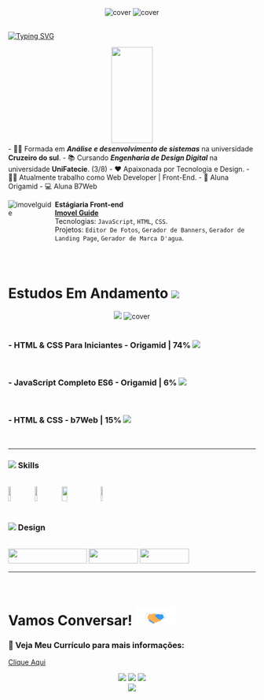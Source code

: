 <div align="center">
<img width="40%" height = "40%" src="https://thumbs.gfycat.com/HastyAntiqueBetafish-max-1mb.gif" alt="cover" />
 <img width="40%" height = "40%" src="https://cdn.dribbble.com/users/320114/screenshots/2575134/code_dribbble.gif" alt="cover" />
</div>
&nbsp;

[![Typing SVG](https://readme-typing-svg.herokuapp.com?font=Fira+Code&pause=1000&color=F7C509&width=475&lines=%F0%9F%91%8B+Bem-Vindo(a)+!+%E2%9A%A1+Eu+Sou+a+Thabata)](https://git.io/typing-svg)
<div align="center">  
  <img width="41%" height="195px" src="https://github-readme-stats.vercel.app/api/top-langs/?username=ThabataAmanda&layout=compact&hide_border=true&title_color=5c1bf5&text_color=02c931&bg_color=0d1117" />
</div>
- 👩‍🎨 Formada em <i><strong>Análise e desenvolvimento de sistemas</strong></i>  na universidade <strong>Cruzeiro do sul</strong>.
- 📚 Cursando <i><strong>Engenharia de Design Digital</i></strong>  na universidade <strong>UniFatecie</strong>. (3/8)
- ❤ Apaixonada por Tecnologia e Design.
- 👩‍💻 Atualmente trabalho como Web Developer | Front-End.
- 🐯 Aluna Origamid
- 💻 Aluna B7Web

[<img align="left" height="95px" width="95px" alt="imovelguide" src="https://media.licdn.com/dms/image/C4E0BAQF70RHiPewrWA/company-logo_200_200/0/1586999889949?e=2147483647&v=beta&t=k_pUZSPAn9Ok3a9jhC7AhwQP-Q1ZsqxkAJ0KFhVJDNQ"/>](https://imovelguide.com.br)
**Estágiaria Front-end** \
[**Imovel Guide**](https://imovelguide.com.br) \
Tecnologias: `JavaScript`, `HTML`, `CSS`.\
Projetos: `Editor De Fotos`, `Gerador de Banners`, `Gerador de Landing Page`, `Gerador de Marca D'agua`.

<br><br>
# Estudos Em Andamento <img src="https://i.gifer.com/origin/e4/e4cd0639b5a5c1e164aeff4370ed2365.gif" width="20">
<div display="flex" align="center">
<img src="https://i.redd.it/2mrf5qgev8p61.gif" width="42%"/>
<img width="45%" src="https://media.tenor.com/FP3KLUuiKOkAAAAC/computer-typing.gif" alt="cover" />
</div>
 <br>
<div display="flex">
<h3>- HTML & CSS Para Iniciantes - Origamid | 74% <img src="https://www.epidomastegasis.gr/gov/Content/images/loaders/loader4.gif" width="18"></h3>
 <br>
<h3>- JavaScript Completo ES6 - Origamid | 6% <img src="https://www.epidomastegasis.gr/gov/Content/images/loaders/loader4.gif" width="18"></h3>
 <br>
<h3>- HTML & CSS - b7Web | 15% <img src="https://www.epidomastegasis.gr/gov/Content/images/loaders/loader4.gif" width="18"></h3>
</div>
<br>

<hr>
<div style="display: inline_block">
<h3><img src="https://media2.giphy.com/media/QssGEmpkyEOhBCb7e1/giphy.gif?cid=ecf05e47a0n3gi1bfqntqmob8g9aid1oyj2wr3ds3mg700bl&rid=giphy.gif" width ="18"> Skills</h3>
<br>
<img src="https://img.shields.io/badge/HTML5-E34F26?style=for-the-badge&logo=html5&logoColor=white" height="30" width="10%"/>
<img src="https://img.shields.io/badge/CSS3-1572B6?style=for-the-badge&logo=css3&logoColor=white" height="30" width="10%"/>
<img src="https://img.shields.io/badge/JavaScript-323330?style=for-the-badge&logo=javascript&logoColor=F7DF1E" height="30" width="15%"/>
<img src="https://img.shields.io/badge/Git-E34F26?style=for-the-badge&logo=git&logoColor=white" height="30" width="8%"/>
 <br>
<br>
<h3 align="left"><img src="https://media0.giphy.com/media/WPuhpiwwp7CevGAoL4/giphy.gif?cid=6c09b952cqvzuy5kh341prgzlyx4hn0bzh1fvkneyqoevzdc&rid=giphy.gif&ct=s" width ="18"> Design</h3>
 <br>
<img src="https://img.shields.io/badge/Adobe%20Photoshop-31A8FF?style=for-the-badge&logo=Adobe%20Photoshop&logoColor=black" height="30" width="160"/>
<img src="https://img.shields.io/badge/Canva-%2300C4CC.svg?&style=for-the-badge&logo=Canva&logoColor=white" height="30" width="100"/>
<img src="https://img.shields.io/badge/Figma-F24E1E?style=for-the-badge&logo=figma&logoColor=white" height="30" width="100"/>
 <br>
<hr>
</div>
<br>

# Vamos Conversar! <img src="https://github.com/0xAbdulKhalid/0xAbdulKhalid/raw/main/assets/mdImages/handshake.gif" width="80">
### 📄 Veja Meu Currículo para mais informações:
 <a href="https://thabataamanda.github.io/meu_cv/"> Clique Aqui
<div align="center"> 
  <a href= "mailto:thabataamanda@hotmail.com"><img margin src="https://img.shields.io/badge/Microsoft_Outlook-0078D4?style=for-the-badge&logo=microsoft-outlook&logoColor=white" target="_blank"></a>
  <a href="https://www.linkedin.com/in/thabataamandagomide/" target="_blank"><img src="https://img.shields.io/badge/-LinkedIn-%230077B5?style=for-the-badge&logo=linkedin&logoColor=white" target="_blank"></a> 
 <a href="https://www.behance.net/ThabataAmandaGomide" target="_blank"><img src="https://img.shields.io/badge/-Behance-blue?style=for-the-badge&logo=behance&logoColor=white"></a> 
 </div>

  
  
<div align="center"> 
 <img align="center" src="https://visitor-badge.laobi.icu/badge?page_id=ThabataAmanda.ThabataAmanda">
</div>

